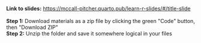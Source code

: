**Link to slides:** https://mccall-pitcher.quarto.pub/learn-r-slides/#/title-slide
<br>
<br>
**Step 1:** Download materials as a zip file by clicking the green "Code" button, then "Download ZIP"
<br>
**Step 2:** Unzip the folder and save it somewhere logical in your files
<br>
